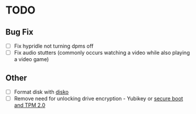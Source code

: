 # TODO

## Bug Fix

- [ ] Fix hypridle not turning dpms off
- [ ] Fix audio stutters (commonly occurs watching a video while also playing a video game)

## Other

- [ ] Format disk with [disko](https://github.com/nix-community/disko)
- [ ] Remove need for unlocking drive encryption - Yubikey or [secure boot and TPM 2.0](https://jnsgr.uk/2024/04/nixos-secure-boot-tpm-fde/)
